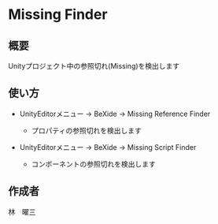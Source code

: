 ﻿# Missing Finder

## 概要

Unityプロジェクト中の参照切れ(Missing)を検出します

## 使い方

* UnityEditorメニュー → BeXide → Missing Reference Finder
	* プロパティの参照切れを検出します

* UnityEditorメニュー → BeXide → Missing Script Finder
	* コンポーネントの参照切れを検出します

## 作成者
林　曜三
